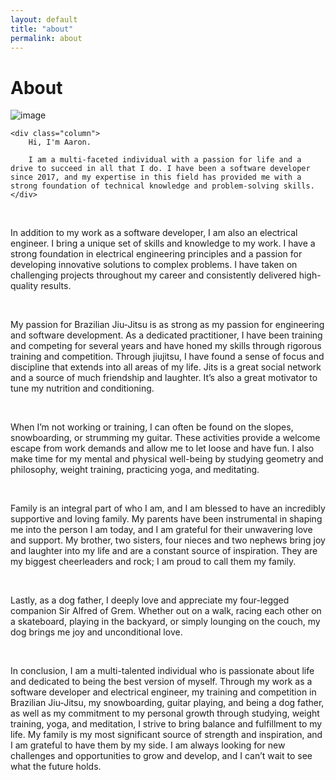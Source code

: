 ```yaml
---
layout: default
title: "about"
permalink: about
---
```


<h1>About</h1>

<div class="row">
    <img src="/public/aaron_sun_profile.png" alt="image" class="img_large">

    <div class="column">
        Hi, I'm Aaron.

        I am a multi-faceted individual with a passion for life and a drive to succeed in all that I do. I have been a software developer since 2017, and my expertise in this field has provided me with a strong foundation of technical knowledge and problem-solving skills.
    </div>
</div>

<br>

In addition to my work as a software developer, I am also an electrical engineer. I bring a unique set of skills and knowledge to my work. I have a strong foundation in electrical engineering principles and a passion for developing innovative solutions to complex problems. I have taken on challenging projects throughout my career and consistently delivered high-quality results. 

<br>

My passion for Brazilian Jiu-Jitsu is as strong as my passion for engineering and software development. As a dedicated practitioner, I have been training and competing for several years and have honed my skills through rigorous training and competition. Through jiujitsu, I have found a sense of focus and discipline that extends into all areas of my life. Jits is a great social network and a source of much friendship and laughter. It’s also a great motivator to tune my nutrition and conditioning.

<br>

When I’m not working or training, I can often be found on the slopes, snowboarding, or strumming my guitar. These activities provide a welcome escape from work demands and allow me to let loose and have fun. I also make time for my mental and physical well-being by studying geometry and philosophy, weight training, practicing yoga, and meditating.

<br>

Family is an integral part of who I am, and I am blessed to have an incredibly supportive and loving family. My parents have been instrumental in shaping me into the person I am today, and I am grateful for their unwavering love and support. My brother, two sisters, four nieces and two nephews bring joy and laughter into my life and are a constant source of inspiration. They are my biggest cheerleaders and rock; I am proud to call them my family.

<br>

Lastly, as a dog father, I deeply love and appreciate my four-legged companion Sir Alfred of Grem. Whether out on a walk, racing each other on a skateboard, playing in the backyard, or simply lounging on the couch, my dog brings me joy and unconditional love.

<br>

In conclusion, I am a multi-talented  individual who is passionate about life and dedicated to being the best version of myself. Through my work as a software developer and electrical engineer, my training and competition in Brazilian Jiu-Jitsu, my snowboarding, guitar playing, and being a dog father, as well as my commitment to my personal growth through studying, weight training, yoga, and meditation, I strive to bring balance and fulfillment to my life. My family is my most significant source of strength and inspiration, and I am grateful to have them by my side. I am always looking for new challenges and opportunities to grow and develop, and I can’t wait to see what the future holds.

<br>